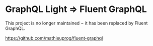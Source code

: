 # GraphQL Light => Fluent GraphQL

This project is no longer maintained − it has been replaced by Fluent GraphQL.

https://github.com/mathieuprog/fluent-graphql
